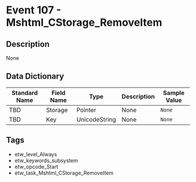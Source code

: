 # Event 107 - Mshtml_CStorage_RemoveItem

## Description
None

## Data Dictionary
|Standard Name|Field Name|Type|Description|Sample Value|
|---|---|---|---|---|
|TBD|Storage|Pointer|None|`None`|
|TBD|Key|UnicodeString|None|`None`|

## Tags
* etw_level_Always
* etw_keywords_subsystem
* etw_opcode_Start
* etw_task_Mshtml_CStorage_RemoveItem